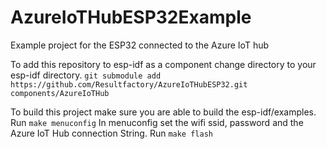 # AzureIoTHubESP32Example
Example project for the ESP32 connected to the Azure IoT hub

To add this repository to esp-idf as a component change directory to your esp-idf directory.
``git submodule add https://github.com/Resultfactory/AzureIoTHubESP32.git components/AzureIoTHub``

To build this project make sure you are able to build the esp-idf/examples.
Run ``make menuconfig``
In menuconfig set the wifi ssid, password and the Azure IoT Hub connection String.
Run ``make flash``